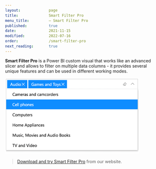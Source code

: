 ```yaml
---
layout:             page
title:              Smart Filter Pro
menu_title:         – Smart Filter Pro
published:          true
date:               2021-11-15
modified:           2022-07-16
order:              /smart-filter-pro
next_reading:       true
---
```

  

**Smart Filter Pro** is a Power BI custom visual that works like an advanced slicer and allows to filter on multiple data columns - it provides several unique features and can be used in different working modes.

<img src="images/smart-filter-pro.png" width="440" class="naked">

> [Download and try Smart Filter Pro](https://okviz.com/smart-filter-pro) from our website.
